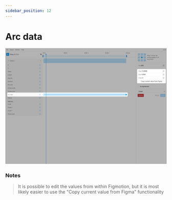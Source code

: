 ```yaml
---
sidebar_position: 12
---
```


# Arc data
![Arc data](./img/arc-data/arc-data.jpg)  

### Notes
> It is possible to edit the values from within Figmotion, but it is most likely easier to use the "Copy current value from Figma" functionality
